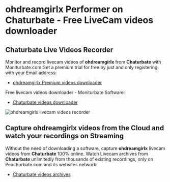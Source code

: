 # ohdreamgirlx Performer on Chaturbate - Free LiveCam videos downloader

## Chaturbate Live Videos Recorder

Monitor and record livecam videos of **ohdreamgirlx** from **Chaturbate** with Moniturbate.com
Get a premium trial for free by just and only registering with your Email address:
* [ohdreamgirlx Premium videos downloader](https://moniturbate.com/request-demo-licence-key.html)

Free livecam videos downloader - Moniturbate Software:
* [Chaturbate videos downloader](https://moniturbate.com/moniturbate-download-software.html)

![ohdreamgirlx livecam videos recorder](https://peachurnet.com/templates/moniturbate-software.png)


## Capture ohdreamgirlx videos from the Cloud and watch your recordings on Streaming

Without the need of downloading a software, capture **ohdreamgirlx** livecam videos from **Chaturbate** 100% online.
Watch Livecam archives from **Chaturbate** unlimitedly from thousands of existing recordings, only on Peachurbate.com and its websites network:
* [Chaturbate videos archives](https://peachurnet.com/)